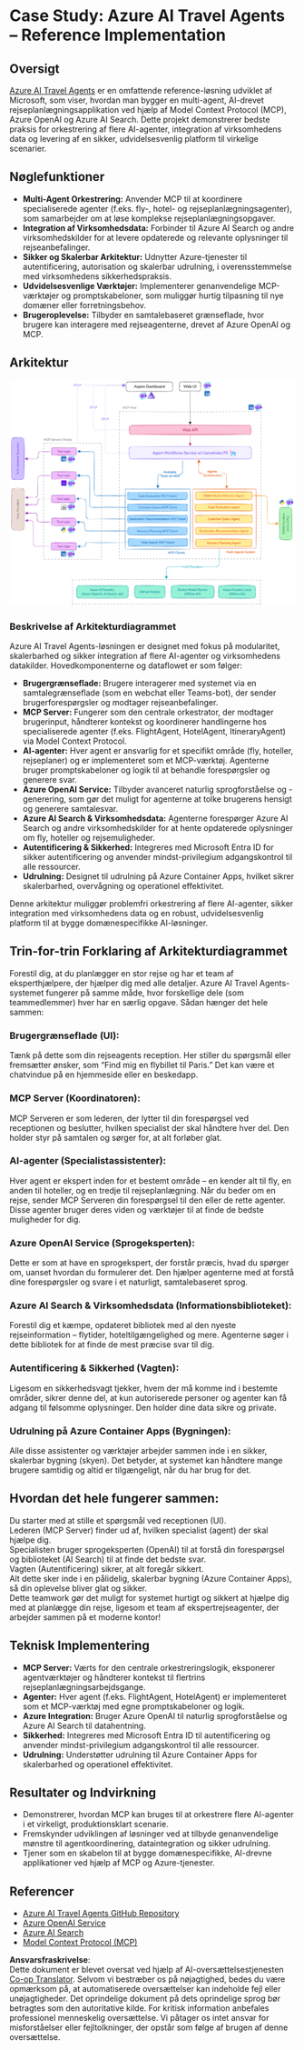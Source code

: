 <!--
CO_OP_TRANSLATOR_METADATA:
{
  "original_hash": "4d3415b9d2bf58bc69be07f945a69e07",
  "translation_date": "2025-07-14T06:01:37+00:00",
  "source_file": "09-CaseStudy/travelagentsample.md",
  "language_code": "da"
}
-->
# Case Study: Azure AI Travel Agents – Reference Implementation

## Oversigt

[Azure AI Travel Agents](https://github.com/Azure-Samples/azure-ai-travel-agents) er en omfattende reference-løsning udviklet af Microsoft, som viser, hvordan man bygger en multi-agent, AI-drevet rejseplanlægningsapplikation ved hjælp af Model Context Protocol (MCP), Azure OpenAI og Azure AI Search. Dette projekt demonstrerer bedste praksis for orkestrering af flere AI-agenter, integration af virksomhedens data og levering af en sikker, udvidelsesvenlig platform til virkelige scenarier.

## Nøglefunktioner
- **Multi-Agent Orkestrering:** Anvender MCP til at koordinere specialiserede agenter (f.eks. fly-, hotel- og rejseplanlægningsagenter), som samarbejder om at løse komplekse rejseplanlægningsopgaver.
- **Integration af Virksomhedsdata:** Forbinder til Azure AI Search og andre virksomhedskilder for at levere opdaterede og relevante oplysninger til rejseanbefalinger.
- **Sikker og Skalerbar Arkitektur:** Udnytter Azure-tjenester til autentificering, autorisation og skalerbar udrulning, i overensstemmelse med virksomhedens sikkerhedspraksis.
- **Udvidelsesvenlige Værktøjer:** Implementerer genanvendelige MCP-værktøjer og promptskabeloner, som muliggør hurtig tilpasning til nye domæner eller forretningsbehov.
- **Brugeroplevelse:** Tilbyder en samtalebaseret grænseflade, hvor brugere kan interagere med rejseagenterne, drevet af Azure OpenAI og MCP.

## Arkitektur
![Architecture](https://raw.githubusercontent.com/Azure-Samples/azure-ai-travel-agents/main/docs/ai-travel-agents-architecture-diagram.png)

### Beskrivelse af Arkitekturdiagrammet

Azure AI Travel Agents-løsningen er designet med fokus på modularitet, skalerbarhed og sikker integration af flere AI-agenter og virksomhedens datakilder. Hovedkomponenterne og dataflowet er som følger:

- **Brugergrænseflade:** Brugere interagerer med systemet via en samtalegrænseflade (som en webchat eller Teams-bot), der sender brugerforespørgsler og modtager rejseanbefalinger.
- **MCP Server:** Fungerer som den centrale orkestrator, der modtager brugerinput, håndterer kontekst og koordinerer handlingerne hos specialiserede agenter (f.eks. FlightAgent, HotelAgent, ItineraryAgent) via Model Context Protocol.
- **AI-agenter:** Hver agent er ansvarlig for et specifikt område (fly, hoteller, rejseplaner) og er implementeret som et MCP-værktøj. Agenterne bruger promptskabeloner og logik til at behandle forespørgsler og generere svar.
- **Azure OpenAI Service:** Tilbyder avanceret naturlig sprogforståelse og -generering, som gør det muligt for agenterne at tolke brugerens hensigt og generere samtalesvar.
- **Azure AI Search & Virksomhedsdata:** Agenterne forespørger Azure AI Search og andre virksomhedskilder for at hente opdaterede oplysninger om fly, hoteller og rejsemuligheder.
- **Autentificering & Sikkerhed:** Integreres med Microsoft Entra ID for sikker autentificering og anvender mindst-privilegium adgangskontrol til alle ressourcer.
- **Udrulning:** Designet til udrulning på Azure Container Apps, hvilket sikrer skalerbarhed, overvågning og operationel effektivitet.

Denne arkitektur muliggør problemfri orkestrering af flere AI-agenter, sikker integration med virksomhedens data og en robust, udvidelsesvenlig platform til at bygge domænespecifikke AI-løsninger.

## Trin-for-trin Forklaring af Arkitekturdiagrammet
Forestil dig, at du planlægger en stor rejse og har et team af eksperthjælpere, der hjælper dig med alle detaljer. Azure AI Travel Agents-systemet fungerer på samme måde, hvor forskellige dele (som teammedlemmer) hver har en særlig opgave. Sådan hænger det hele sammen:

### Brugergrænseflade (UI):
Tænk på dette som din rejseagents reception. Her stiller du spørgsmål eller fremsætter ønsker, som “Find mig en flybillet til Paris.” Det kan være et chatvindue på en hjemmeside eller en beskedapp.

### MCP Server (Koordinatoren):
MCP Serveren er som lederen, der lytter til din forespørgsel ved receptionen og beslutter, hvilken specialist der skal håndtere hver del. Den holder styr på samtalen og sørger for, at alt forløber glat.

### AI-agenter (Specialistassistenter):
Hver agent er ekspert inden for et bestemt område – en kender alt til fly, en anden til hoteller, og en tredje til rejseplanlægning. Når du beder om en rejse, sender MCP Serveren din forespørgsel til den eller de rette agenter. Disse agenter bruger deres viden og værktøjer til at finde de bedste muligheder for dig.

### Azure OpenAI Service (Sprogeksperten):
Dette er som at have en sprogekspert, der forstår præcis, hvad du spørger om, uanset hvordan du formulerer det. Den hjælper agenterne med at forstå dine forespørgsler og svare i et naturligt, samtalebaseret sprog.

### Azure AI Search & Virksomhedsdata (Informationsbiblioteket):
Forestil dig et kæmpe, opdateret bibliotek med al den nyeste rejseinformation – flytider, hoteltilgængelighed og mere. Agenterne søger i dette bibliotek for at finde de mest præcise svar til dig.

### Autentificering & Sikkerhed (Vagten):
Ligesom en sikkerhedsvagt tjekker, hvem der må komme ind i bestemte områder, sikrer denne del, at kun autoriserede personer og agenter kan få adgang til følsomme oplysninger. Den holder dine data sikre og private.

### Udrulning på Azure Container Apps (Bygningen):
Alle disse assistenter og værktøjer arbejder sammen inde i en sikker, skalerbar bygning (skyen). Det betyder, at systemet kan håndtere mange brugere samtidig og altid er tilgængeligt, når du har brug for det.

## Hvordan det hele fungerer sammen:

Du starter med at stille et spørgsmål ved receptionen (UI).  
Lederen (MCP Server) finder ud af, hvilken specialist (agent) der skal hjælpe dig.  
Specialisten bruger sprogeksperten (OpenAI) til at forstå din forespørgsel og biblioteket (AI Search) til at finde det bedste svar.  
Vagten (Autentificering) sikrer, at alt foregår sikkert.  
Alt dette sker inde i en pålidelig, skalerbar bygning (Azure Container Apps), så din oplevelse bliver glat og sikker.  
Dette teamwork gør det muligt for systemet hurtigt og sikkert at hjælpe dig med at planlægge din rejse, ligesom et team af ekspertrejseagenter, der arbejder sammen på et moderne kontor!

## Teknisk Implementering
- **MCP Server:** Værts for den centrale orkestreringslogik, eksponerer agentværktøjer og håndterer kontekst til flertrins rejseplanlægningsarbejdsgange.
- **Agenter:** Hver agent (f.eks. FlightAgent, HotelAgent) er implementeret som et MCP-værktøj med egne promptskabeloner og logik.
- **Azure Integration:** Bruger Azure OpenAI til naturlig sprogforståelse og Azure AI Search til datahentning.
- **Sikkerhed:** Integreres med Microsoft Entra ID til autentificering og anvender mindst-privilegium adgangskontrol til alle ressourcer.
- **Udrulning:** Understøtter udrulning til Azure Container Apps for skalerbarhed og operationel effektivitet.

## Resultater og Indvirkning
- Demonstrerer, hvordan MCP kan bruges til at orkestrere flere AI-agenter i et virkeligt, produktionsklart scenarie.
- Fremskynder udviklingen af løsninger ved at tilbyde genanvendelige mønstre til agentkoordinering, dataintegration og sikker udrulning.
- Tjener som en skabelon til at bygge domænespecifikke, AI-drevne applikationer ved hjælp af MCP og Azure-tjenester.

## Referencer
- [Azure AI Travel Agents GitHub Repository](https://github.com/Azure-Samples/azure-ai-travel-agents)
- [Azure OpenAI Service](https://azure.microsoft.com/en-us/products/ai-services/openai-service/)
- [Azure AI Search](https://azure.microsoft.com/en-us/products/ai-services/ai-search/)
- [Model Context Protocol (MCP)](https://modelcontextprotocol.io/)

**Ansvarsfraskrivelse**:  
Dette dokument er blevet oversat ved hjælp af AI-oversættelsestjenesten [Co-op Translator](https://github.com/Azure/co-op-translator). Selvom vi bestræber os på nøjagtighed, bedes du være opmærksom på, at automatiserede oversættelser kan indeholde fejl eller unøjagtigheder. Det oprindelige dokument på dets oprindelige sprog bør betragtes som den autoritative kilde. For kritisk information anbefales professionel menneskelig oversættelse. Vi påtager os intet ansvar for misforståelser eller fejltolkninger, der opstår som følge af brugen af denne oversættelse.